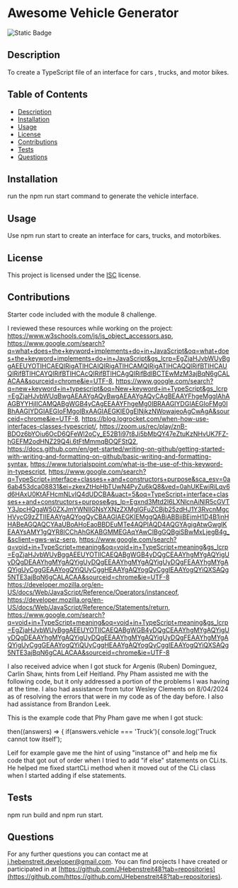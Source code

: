 # Awesome Vehicle Generator

  ![Static Badge](https://img.shields.io/badge/License-ISC-darkred)

## Description

  To create a TypeScript file of an interface for cars , trucks, and motor bikes.

## Table of Contents

- [Description](#description)
- [Installation](#installation)
- [Usage](#usage)
- [License](#license)
- [Contributions](#contributions)
- [Tests](#tests)
- [Questions](#questions)

## Installation

run the npm run start command to generate the vehicle interface.

## Usage

Use npm run start to create an interface for cars, trucks, and motorbikes.

## License
  This project is licensed under the [ISC](https://opensource.org/license/isc-license-txt) license.

## Contributions

Starter code included with the module 8 challenge.

I reviewed these resources while working on the project:
https://www.w3schools.com/js/js_object_accessors.asp,
https://www.google.com/search?q=what+does+the+keyword+implements+do+in+JavaScript&oq=what+does+the+keyword+implements+do+in+JavaScript&gs_lcrp=EgZjaHJvbWUyBggAEEUYOTIHCAEQIRigATIHCAIQIRigATIHCAMQIRigATIHCAQQIRifBTIHCAUQIRifBTIHCAYQIRifBTIHCAcQIRifBTIHCAgQIRifBdIBCTEwMzM3ajBqN6gCALACAA&sourceid=chrome&ie=UTF-8,
https://www.google.com/search?q=new+keyword+in+typescript&oq=New+keyword+in+TypeScript&gs_lcrp=EgZjaHJvbWUqBwgAEAAYgAQyBwgAEAAYgAQyCAgBEAAYFhgeMggIAhAAGBYYHjIICAMQABgWGB4yCAgEEAAYFhgeMg0IBRAAGIYDGIAEGIoFMg0IBhAAGIYDGIAEGIoFMgoIBxAAGIAEGKIE0gEINjkzNWowajeoAgCwAgA&sourceid=chrome&ie=UTF-8,
https://blog.logrocket.com/when-how-use-interfaces-classes-typescript/,
https://zoom.us/rec/play/znB-BDOz6bYOiu6OcD6QFeWl2oCy_E52B1i97t8Ji5bMbQY47eZtuKzNHvUK7FZ-hGEFM2odHNZ29Q4i.6tFtMmmqBOQFStQ2,
https://docs.github.com/en/get-started/writing-on-github/getting-started-with-writing-and-formatting-on-github/basic-writing-and-formatting-syntax,
https://www.tutorialspoint.com/what-is-the-use-of-this-keyword-in-typescript,
https://www.google.com/search?q=TypeScript+interface+classes++and+constructors+purpose&sca_esv=0a6ab453dca08831&ei=zkexZtHpHbTUwN4PyZu6kQ8&ved=0ahUKEwjRiLqv6d6HAxU0KtAFHcmNLvIQ4dUDCBA&uact=5&oq=TypeScript+interface+classes++and+constructors+purpose&gs_lp=Egxnd3Mtd2l6LXNlcnAiNlR5cGVTY3JpcHQgaW50ZXJmYWNlIGNsYXNzZXMgIGFuZCBjb25zdHJ1Y3RvcnMgcHVycG9zZTIIEAAYgAQYogQyCBAAGIAEGKIEMggQABiABBiiBEjmH1D4B1jnHHABeAGQAQCYAaUBoAHoEaoBBDEuMTe4AQPIAQD4AQGYAgigAtwGwgIKEAAYsAMY1gQYR8ICChAhGKABGMMEGAqYAwCIBgGQBgiSBwMxLjegB4g_&sclient=gws-wiz-serp,
https://www.google.com/search?q=void+in+TypeScript+meaning&oq=void+in+TypeScript+meaning&gs_lcrp=EgZjaHJvbWUyBggAEEUYOTIICAEQABgWGB4yDQgCEAAYhgMYgAQYigUyDQgDEAAYhgMYgAQYigUyDQgEEAAYhgMYgAQYigUyDQgFEAAYhgMYgAQYigUyCggGEAAYogQYiQUyCggHEAAYgAQYogQyCggIEAAYogQYiQXSAQg5NTE3ajBqN6gCALACAA&sourceid=chrome&ie=UTF-8
https://developer.mozilla.org/en-US/docs/Web/JavaScript/Reference/Operators/instanceof,
https://developer.mozilla.org/en-US/docs/Web/JavaScript/Reference/Statements/return,
https://www.google.com/search?q=void+in+TypeScript+meaning&oq=void+in+TypeScript+meaning&gs_lcrp=EgZjaHJvbWUyBggAEEUYOTIICAEQABgWGB4yDQgCEAAYhgMYgAQYigUyDQgDEAAYhgMYgAQYigUyDQgEEAAYhgMYgAQYigUyDQgFEAAYhgMYgAQYigUyCggGEAAYogQYiQUyCggHEAAYgAQYogQyCggIEAAYogQYiQXSAQg5NTE3ajBqN6gCALACAA&sourceid=chrome&ie=UTF-8

I also received advice when I got stuck for Argenis (Ruben) Dominguez, Carlin Shaw, hints from Leif Heitland. Phy Pham assisted me with the following code, but it only addressed a portion of the problems I was having at the time. I also had assistance from tutor Wesley Clements on 8/04/2024 as of resolving the errors that were in my code as of the day before. I also had assistance from Brandon Leek.

This is the example code that Phy Pham gave me when I got stuck:

then((answers) => {
  if(answers.vehicle === 'Truck'){
    console.log('Truck cannot tow itself');

Leif for example gave me the hint of using "instance of" and help me fix code that got out of order when I tried to add "if else" statements on CLi.ts. He helped me fixed startCLi method when it moved out of the CLi class when I started adding if else statements.

## Tests

npm run build and npm run start.
  
## Questions

For any further questions you can contact me at [j.hebenstreit.developer@gmail.com](mailto:j.hebenstreit.developer@gmail.com). You can find projects I have created or participated in at [https://github.com/JHebenstreit48?tab=repositories](https://github.com/https://github.com/JHebenstreit48?tab=repositories).

